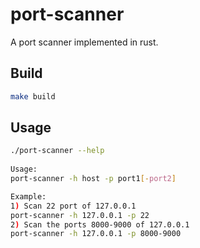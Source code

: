 # port-scanner
A port scanner implemented in rust.

## Build

``` bash
make build
```

## Usage

``` bash
./port-scanner --help
                                                                                             ✭
Usage:
port-scanner -h host -p port1[-port2]

Example:
1) Scan 22 port of 127.0.0.1
port-scanner -h 127.0.0.1 -p 22
2) Scan the ports 8000-9000 of 127.0.0.1
port-scanner -h 127.0.0.1 -p 8000-9000
```
